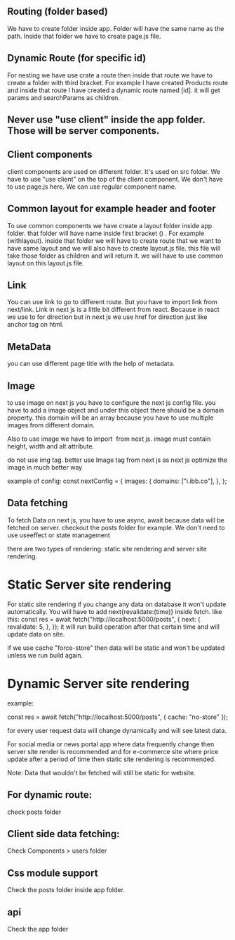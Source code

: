 ## Routing  (folder based)
We have to create folder inside app. Folder will have the same name as the path. Inside that folder we have to create page.js file. 

## Dynamic Route (for specific id)
For nesting we have use crate a route then inside that route we have to  create a folder with third bracket. For example I have created Products route and inside that route I have created a dynamic route named [id]. it will get params and searchParams as children.

## Never use "use client" inside the app folder. Those will be server components.

## Client components
client components are used on different folder. It's used on src folder. We have to use "use client"  on the top of the client component. We don't have to use page.js here. We can use regular component name.

## Common layout for example header and footer
To use common components we have create a layout folder inside app folder. that folder will have name inside first bracket () . For example (withlayout). inside that folder we will have to create route that we want to have same layout and we will also have to create layout.js file. this file will take those folder as children and will return it. we will have to use common layout on this layout.js file.

## Link
You can use link to go to different route. But you have to import link from next/link. Link in next js is a little bit different from react. Because in react we use to for direction but in next js we use href for direction just like anchor tag on html.

## MetaData
you can use different page title with the help of metadata.

## Image
to use image on next js you have to configure the next js config file. you have to add a image object and under this object there should be a domain property. this domain will be an array because you have to use multiple images from different domain.

Also to use image we have to import <Image> from next js. image must contain height, width and alt attribute.

do not use img tag. better use Image tag from next js as next js optimize the image in much better way 

example of config:
const nextConfig = {
  images: {
    domains: ["i.ibb.co"],
  },
};


## Data fetching
To fetch Data on next js, you have to use async, await because data will be fetched on server. checkout the posts folder for example.
We don't need to use useeffect or state management

there are two types of  rendering: static site rendering and server site rendering.

<h1>Static Server site rendering</h1>

For static site rendering if you change any data on database it won't update automatically. You will have to add next{revalidate:(time)} inside fetch. like this: 
const res = await fetch("http://localhost:5000/posts", {
    next: {
      revalidate: 5,
    },
  });
  it will run build operation after that certain time and will update data on site.

if we use cache "force-store" then data will be static and won't be updated unless we run build again.



<h1>Dynamic Server site rendering</h1>

example:

  const res = await fetch("http://localhost:5000/posts", {
   cache: "no-store"
  });


for every user request data will change dynamically and will see latest data.



  For social media or news portal app where data frequently change then server site render is recommended and for e-commerce site where price update after a period of time then static site rendering is recommended.

Note: Data that wouldn't be fetched will still be static for website.

## For dynamic route: 
check posts folder

## Client side data fetching: 
Check Components > users folder


## Css module support
Check the posts folder inside app folder.

## api
Check the app folder 